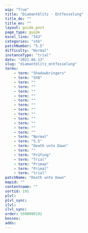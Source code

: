 ```yaml
---
wip: "True"
title: "Diamantblitz - Entfesselung"
title_de: ""
title_en: ""
layout: guide_post
page_type: guide
excel_line: "343"
categories: "shb"
patchNumber: "5.5"
difficulty: "Normal"
instanceType: "trial"
date: "2021.04.13"
slug: "diamantblitz_entfesselung"
terms:
    - term: "Shadowbringers"
    - term: "ShB"
    - term: ""
    - term: ""
    - term: ""
    - term: ""
    - term: ""
    - term: ""
    - term: ""
    - term: ""
    - term: ""
    - term: ""
    - term: ""
    - term: ""
    - term: "Normal"
    - term: "5.5"
    - term: "Death unto Dawn"
    - term: ""
    - term: "Prüfung"
    - term: "Trial"
    - term: "Primae"
    - term: "Primal"
    - term: "trial"
patchName: "Death unto Dawn"
mapid: ""
contentname: ""
sortid: 191
plvl: 
plvl_sync: 
ilvl: 
ilvl_sync: 
order: 5500000191
bosses:
adds:
---
```

